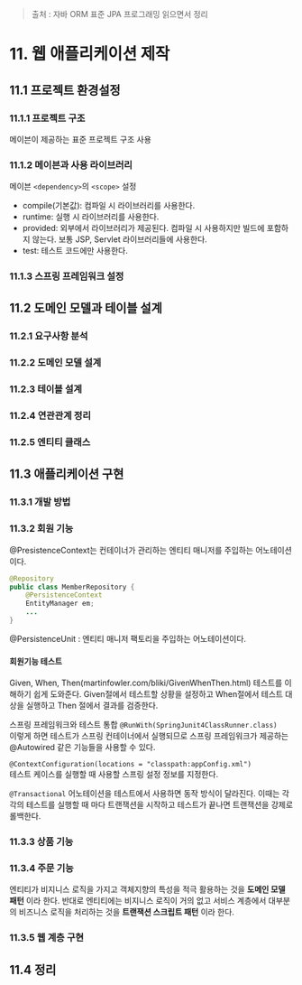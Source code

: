 > 출처 : 자바 ORM 표준 JPA 프로그래밍 읽으면서 정리  

# 11. 웹 애플리케이션 제작
## 11.1 프로젝트 환경설정
### 11.1.1 프로젝트 구조
메이븐이 제공하는 표준 프로젝트 구조 사용

### 11.1.2 메이븐과 사용 라이브러리
메이븐 `<dependency>`의 `<scope>` 설정
- compile(기본값): 컴파일 시 라이브러리를 사용한다.
- runtime: 실행 시 라이브러리를 사용한다.
- provided: 외부에서 라이브러리가 제공된다. 컴파일 시 사용하지만 빌드에 포함하지 않는다. 보통 JSP, Servlet 라이브러리들에 사용한다.
- test: 테스트 코드에만 사용한다.

### 11.1.3 스프링 프레임워크 설정

## 11.2 도메인 모델과 테이블 설계
### 11.2.1 요구사항 분석
### 11.2.2 도메인 모델 설계
### 11.2.3 테이블 설계
### 11.2.4 연관관계 정리
### 11.2.5 엔티티 클래스

## 11.3 애플리케이션 구현
### 11.3.1 개발 방법
### 11.3.2 회원 기능
@PresistenceContext는 컨테이너가 관리하는 엔티티 매니저를 주입하는 어노테이션이다.
```java
@Repository
public class MemberRepository {
    @PersistenceContext
    EntityManager em;
    ...
}
```

@PersistenceUnit : 엔티티 매니저 팩토리을 주입하는 어노테이션이다.

#### 회원기능 테스트
Given, When, Then(martinfowler.com/bliki/GivenWhenThen.html)
테스트를 이해하기 쉽게 도와준다. 
Given절에서 테스트할 상황을 설정하고 When절에서 테스트 대상을 실행하고 Then 절에서 결과를 검증한다.

스프링 프레임워크와 테스트 통합
`@RunWith(SpringJunit4ClassRunner.class)`  
이렇게 하면 테스트가 스프링 컨테이너에서 실행되므로
스프링 프레임워크가 제공하는 @Autowired 같은 기능들을 사용할 수 있다.

`@ContextConfiguration(locations = "classpath:appConfig.xml")`  
테스트 케이스를 실행할 때 사용할 스프링 설정 정보를 지정한다.

`@Transactional` 어노테이션을 테스트에서 사용하면 동작 방식이 달라진다.
이때는 각각의 테스트를 실행할 때 마다 트랜잭션을 시작하고 테스트가 끝나면 트랜잭션을 강제로 롤백한다.

### 11.3.3 상품 기능
### 11.3.4 주문 기능
엔티티가 비지니스 로직을 가지고 객체지향의 특성을 적극 활용하는 것을 **도메인 모델 패턴** 이라 한다.
반대로 엔티티에는 비지니스 로직이 거의 없고 서비스 계층에서 대부분의 비즈니스 로직을 처리하는 것을 **트랜잭션 스크립트 패턴** 이라 한다.

### 11.3.5 웹 계층 구현

## 11.4 정리





